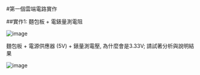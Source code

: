 #第一個雲端電路實作

##實作1: 麵包板 + 電錶量測電阻

![image](https://github.com/YE-F/Ec2024/assets/162284059/fcff2a81-ce36-4bef-8698-1db3fc731f97)

麵包板 + 電源供應器 (5V) + 錶量測電壓, 為什麼會是3.33V; 請試著分析與說明結果

![image](https://github.com/YE-F/Ec2024/assets/162284059/0e4e779c-0404-44e0-be5b-d4bb4814f767)
